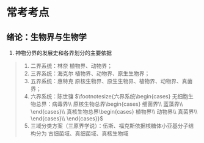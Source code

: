 # 常考考点

## 绪论：生物界与生物学

1. 神物分界的发展史和各界划分的主要依据

> 1. 二界系统：林奈 植物界、动物界；
> 2. 三界系统：海克尔 植物界、动物界、原生生物界；
> 3. 五界系统：惠特克 原核生物界、原生生物界、植物界、动物界、真菌界；
> 4. 六界系统：陈世骧 $\footnotesize{六界系统\begin{cases}
 无细胞生物总界：病毒界\\
 原核生物总界\begin{cases}
  细菌界\\
  蓝藻界\\
 \end{cases}\\
 真核生物总界\begin{cases}
  植物界\\
  动物界\\
  真菌界\\
 \end{cases}\\
\end{cases}}$
> 5. 三域分类方案（三原界学说）：伍斯、福克斯依据核糖体小亚基分子结构分为 古细菌域、真细菌域、真核生物域